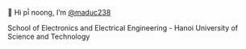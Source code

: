 👋 Hi pī̀ noong, I’m [@maduc238](https://github.com/maduc238)

School of Electronics and Electrical Engineering - Hanoi University of Science and Technology

<!---
maduc238/maduc238 is a ✨ special ✨ repository because its `README.md` (this file) appears on your GitHub profile.
You can click the Preview link to take a look at your changes.
--->
